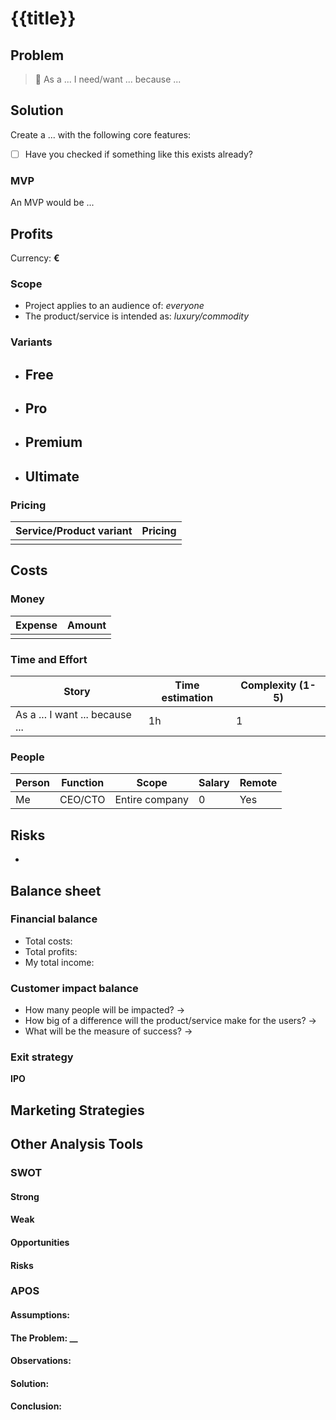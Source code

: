 # {{title}}

## Problem

> 👀 As a ... I need/want ... because ...

## Solution

Create a ... with the following core features:


- [ ] Have you checked if something like this exists already?

### MVP

An MVP would be ...

## Profits

Currency: **€**

### Scope

- Project applies to an audience of: _everyone_
- The product/service is intended as: _luxury/commodity_

### Variants

- Free
	- 
- Pro
	- 
- Premium
	- 
- Ultimate
	- 

### Pricing

| Service/Product variant | Pricing |
| ----------------------- | ------- |
|                         |         |

## Costs

### Money

| Expense | Amount |
| ------- | ------ |
|         |        |

### Time and Effort

| Story                           | Time estimation | Complexity (1-5) |
| ------------------------------- | --------------- | ---------------- |
| As a ... I want ... because ... | 1h              | 1                | 

### People

| Person | Function | Scope          | Salary | Remote |
| ------ | -------- | -------------- | ------ | ------ |
| Me     | CEO/CTO  | Entire company | 0      | Yes    | 

## Risks

- 

## Balance sheet

### Financial balance

- Total costs: 
- Total profits: 
- My total income: 

### Customer impact balance

- How many people will be impacted? -> 
- How big of a difference will the product/service make for the users? -> 
- What will be the measure of success? -> 

### Exit strategy

**IPO**

## Marketing Strategies



## Other Analysis Tools

### SWOT
#### Strong
#### Weak

#### Opportunities

#### Risks
### APOS
####  Assumptions:
#### The Problem: __
#### Observations:
#### Solution:
#### Conclusion: